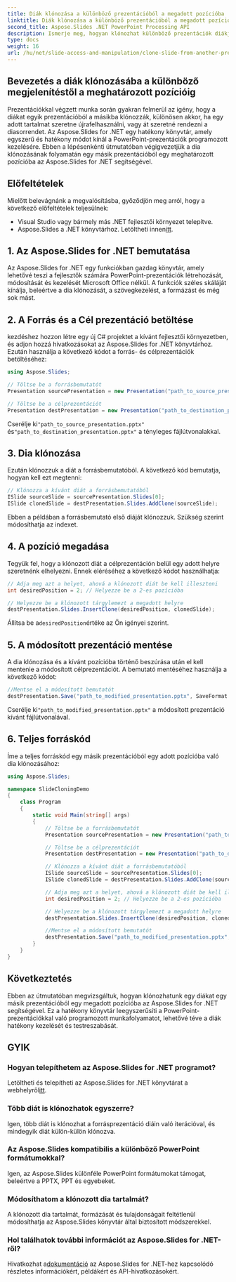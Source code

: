```yaml
---
title: Diák klónozása a különböző prezentációból a megadott pozícióba
linktitle: Diák klónozása a különböző prezentációból a megadott pozícióba
second_title: Aspose.Slides .NET PowerPoint Processing API
description: Ismerje meg, hogyan klónozhat különböző prezentációk diákjait egy meghatározott pozícióba az Aspose.Slides for .NET segítségével. Lépésről lépésre, teljes forráskóddal, amely magában foglalja a dia klónozását, a pozíció specifikációját és a prezentáció mentését.
type: docs
weight: 16
url: /hu/net/slide-access-and-manipulation/clone-slide-from-another-presentation-specified-position/
---
```


## Bevezetés a diák klónozásába a különböző megjelenítéstől a meghatározott pozícióig

Prezentációkkal végzett munka során gyakran felmerül az igény, hogy a diákat egyik prezentációból a másikba klónozzák, különösen akkor, ha egy adott tartalmat szeretne újrafelhasználni, vagy át szeretné rendezni a diasorrendet. Az Aspose.Slides for .NET egy hatékony könyvtár, amely egyszerű és hatékony módot kínál a PowerPoint-prezentációk programozott kezelésére. Ebben a lépésenkénti útmutatóban végigvezetjük a dia klónozásának folyamatán egy másik prezentációból egy meghatározott pozícióba az Aspose.Slides for .NET segítségével.

## Előfeltételek

Mielőtt belevágnánk a megvalósításba, győződjön meg arról, hogy a következő előfeltételek teljesülnek:

- Visual Studio vagy bármely más .NET fejlesztői környezet telepítve.
-  Aspose.Slides a .NET könyvtárhoz. Letöltheti innen[itt](https://releases.aspose.com/slides/net/).

## 1. Az Aspose.Slides for .NET bemutatása

Az Aspose.Slides for .NET egy funkciókban gazdag könyvtár, amely lehetővé teszi a fejlesztők számára PowerPoint-prezentációk létrehozását, módosítását és kezelését Microsoft Office nélkül. A funkciók széles skáláját kínálja, beleértve a dia klónozását, a szövegkezelést, a formázást és még sok mást.

## 2. A Forrás és a Cél prezentáció betöltése

kezdéshez hozzon létre egy új C# projektet a kívánt fejlesztői környezetben, és adjon hozzá hivatkozásokat az Aspose.Slides for .NET könyvtárhoz. Ezután használja a következő kódot a forrás- és célprezentációk betöltéséhez:

```csharp
using Aspose.Slides;

// Töltse be a forrásbemutatót
Presentation sourcePresentation = new Presentation("path_to_source_presentation.pptx");

// Töltse be a célprezentációt
Presentation destPresentation = new Presentation("path_to_destination_presentation.pptx");
```

 Cserélje ki`"path_to_source_presentation.pptx"` és`"path_to_destination_presentation.pptx"` a tényleges fájlútvonalakkal.

## 3. Dia klónozása

Ezután klónozzuk a diát a forrásbemutatóból. A következő kód bemutatja, hogyan kell ezt megtenni:

```csharp
// Klónozza a kívánt diát a forrásbemutatóból
ISlide sourceSlide = sourcePresentation.Slides[0];
ISlide clonedSlide = destPresentation.Slides.AddClone(sourceSlide);
```

Ebben a példában a forrásbemutató első diáját klónozzuk. Szükség szerint módosíthatja az indexet.

## 4. A pozíció megadása

Tegyük fel, hogy a klónozott diát a célprezentáción belül egy adott helyre szeretnénk elhelyezni. Ennek eléréséhez a következő kódot használhatja:

```csharp
// Adja meg azt a helyet, ahová a klónozott diát be kell illeszteni
int desiredPosition = 2; // Helyezze be a 2-es pozícióba

// Helyezze be a klónozott tárgylemezt a megadott helyre
destPresentation.Slides.InsertClone(desiredPosition, clonedSlide);
```

 Állítsa be a`desiredPosition`értéke az Ön igényei szerint.

## 5. A módosított prezentáció mentése

A dia klónozása és a kívánt pozícióba történő beszúrása után el kell mentenie a módosított célprezentációt. A bemutató mentéséhez használja a következő kódot:

```csharp
//Mentse el a módosított bemutatót
destPresentation.Save("path_to_modified_presentation.pptx", SaveFormat.Pptx);
```

 Cserélje ki`"path_to_modified_presentation.pptx"` a módosított prezentáció kívánt fájlútvonalával.

## 6. Teljes forráskód

Íme a teljes forráskód egy másik prezentációból egy adott pozícióba való dia klónozásához:

```csharp
using Aspose.Slides;

namespace SlideCloningDemo
{
    class Program
    {
        static void Main(string[] args)
        {
            // Töltse be a forrásbemutatót
            Presentation sourcePresentation = new Presentation("path_to_source_presentation.pptx");

            // Töltse be a célprezentációt
            Presentation destPresentation = new Presentation("path_to_destination_presentation.pptx");

            // Klónozza a kívánt diát a forrásbemutatóból
            ISlide sourceSlide = sourcePresentation.Slides[0];
            ISlide clonedSlide = destPresentation.Slides.AddClone(sourceSlide);

            // Adja meg azt a helyet, ahová a klónozott diát be kell illeszteni
            int desiredPosition = 2; // Helyezze be a 2-es pozícióba

            // Helyezze be a klónozott tárgylemezt a megadott helyre
            destPresentation.Slides.InsertClone(desiredPosition, clonedSlide);

            //Mentse el a módosított bemutatót
            destPresentation.Save("path_to_modified_presentation.pptx", SaveFormat.Pptx);
        }
    }
}
```

## Következtetés

Ebben az útmutatóban megvizsgáltuk, hogyan klónozhatunk egy diákat egy másik prezentációból egy megadott pozícióba az Aspose.Slides for .NET segítségével. Ez a hatékony könyvtár leegyszerűsíti a PowerPoint-prezentációkkal való programozott munkafolyamatot, lehetővé téve a diák hatékony kezelését és testreszabását.

## GYIK

### Hogyan telepíthetem az Aspose.Slides for .NET programot?

 Letöltheti és telepítheti az Aspose.Slides for .NET könyvtárat a webhelyről[itt](https://releases.aspose.com/slides/net/).

### Több diát is klónozhatok egyszerre?

Igen, több diát is klónozhat a forrásprezentáció diáin való iterációval, és mindegyik diát külön-külön klónozva.

### Az Aspose.Slides kompatibilis a különböző PowerPoint formátumokkal?

Igen, az Aspose.Slides különféle PowerPoint formátumokat támogat, beleértve a PPTX, PPT és egyebeket.

### Módosíthatom a klónozott dia tartalmát?

A klónozott dia tartalmát, formázását és tulajdonságait feltétlenül módosíthatja az Aspose.Slides könyvtár által biztosított módszerekkel.

### Hol találhatok további információt az Aspose.Slides for .NET-ről?

 Hivatkozhat a[dokumentáció](https://reference.aspose.com/slides/net/) az Aspose.Slides for .NET-hez kapcsolódó részletes információkért, példákért és API-hivatkozásokért.